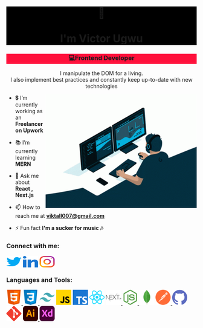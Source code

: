 
<h1 align="center" style='background-color:#000' > 🤵<br><br>I'm Victor Ugwu</h1>
<h3 align="center" style='background-color:#ff103b'>💻Frontend Developer</h3>
<p align="center">I manipulate the DOM for a living.<br> I also implement best practices and constantly keep up-to-date with new technologies</p>
<img align="right" alt="Coding" width="400" src="./social/coding.gif">





- 💲 I’m currently working as an **Freelancer on Upwork**

- 📚 I’m currently learning **MERN**

- 💬 Ask me about **React , Next.js**

- 📫 How to reach me at **viktall007@gmail.com**

- ⚡ Fun fact **I'm a sucker for music 🎶**

<h3 align="left">Connect with me:</h3>
<p align="left">

<a href="https://twitter.com/vhillz_c" target="blank"><img align="center" src="./social/twitter.svg" alt="twitter" height="30" width="40" /></a>
<a href="https://www.linkedin.com/in/victorugwu/" target="blank"><img align="center" src="./social/linkedInAlt.svg" alt="Linked-In" height="30" width="40" /></a>
<a href="https://www.instagram.com/_codewithreact/" target="blank"><img align="center" src="./social/insta.svg" alt="instagram" height="30" width="40" /></a>

</p>

<h3 align="left">Languages and Tools:</h3>
<p align="left"> 
<a href="https://www.w3.org/html/" target="_blank" rel="noreferrer"> <img src="./tools/html.svg" alt="html5" width="40" height="40"/> </a>
<a href="https://www.w3schools.com/css/" target="_blank" rel="noreferrer"> <img src="./tools/css.svg" alt="css3" width="40" height="40"/> </a>
<a href="https://tailwindcss.com/" target="_blank" rel="noreferrer"> <img src="./tools/tailwind.svg" alt="tailwind" width="40" height="40"/></a>
<a href="https://developer.mozilla.org/en-US/docs/Web/JavaScript" target="_blank" rel="noreferrer"> <img src="./tools/js.svg" alt="javascript" width="40" height="40"/></a>
<a href="https://www.typescriptlang.org/" target="_blank" rel="noreferrer"> <img src="./tools/ts.svg" alt="typescript" width="40" height="40"/><a>
<a href="https://reactjs.org/" target="_blank" rel="noreferrer"> <img src="./tools/react.svg" alt="react" width="40" height="40"/></a> 
<a href="https://nextjs.org/" target="_blank" rel="noreferrer"> <img src="./tools/next.svg" alt="nextjs" width="40" height="40"/> </a>
<a href="https://nodejs.org/" target="_blank" rel="noreferrer"> <img src="./tools/node.svg" alt="node" width="40" height="40"/> </a>
<a href="https://mongodb.com/" target="_blank" rel="noreferrer"> <img src="./tools/mongodb.svg" alt="mongodb" width="40" height="40"/></a>
<a href="https://www.postman.com/" target="_blank" rel="noreferrer"> <img src="./tools/postman.svg" alt="postman" width="40" height="40"/> </a>
<a href="https://www.github.com" target="_blank" rel="noreferrer"> <img src="./tools/github.svg" alt="github" width="40" height="40"/> </a>
<a href="https://git-scm.com/" target="_blank" rel="noreferrer"> <img src="./tools/git.svg" alt="git" width="40" height="40"/></a> 
<a href="https://www.adobe.com/in/products/illustrator.html" target="_blank" rel="noreferrer"> <img src="./tools/illustrator.svg" alt="illustrator" width="40" height="40"/> </a>  
<a href="https://www.adobe.com/in/products/xd.html/" target="_blank" rel="noreferrer"> <img src="./tools/xd.svg" alt="xd" width="40" height="40"/> </a>
</p>

 

 
